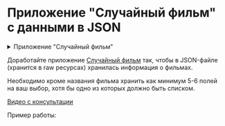 # Приложение "Случайный фильм" с данными в JSON

<details>
<summary>Приложение "Случайный фильм"</summary>

Это простое приложение хранит список фильмов в XML-файле strings.xml ([Ресурсы строк в Android](https://developer.android.com/guide/topics/resources/string-resource.html)).

При нажатии на кнопку в текстовом поле отображается случайный фильм из списка. Фильмы не повторяются, и если список пуст, пользователю выводится сообщение. Также предусмотрена кнопка "Сброс" для начала просмотра фильмов снова.

Пример проекта: [RandomFilmK](https://github.com/ipetrushin/RandomFilmK)

Пример работы:

https://github.com/Fedmog1lnkv-ISU-Homework/RandomMovie/assets/91246102/56fd4f21-65e6-460b-8a1e-4c378dfb3e70

</details>

Доработайте приложение [Случайный фильм](https://github.com/ipetrushin/RandomFilmK) так, чтобы в JSON-файле (хранится в raw ресурсах) хранилась информация о фильмах.

Необходимо кроме названия фильма хранить как минимум 5-6 полей на ваш выбор, хотя бы одно из которых должно быть списком.

[Видео с консультации](https://youtu.be/1xp58dEPXas)

Пример работы:
